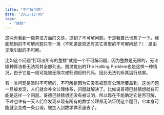```yaml
---
title: "不可解问题"
date: "2011-12-09"
tags: 
  - "随想"
---
```


这两天看到一篇算法方面的文章，提到了不可解问题。于是我自己也想了一下。我能想到的不可解问题只有一类（不知道是否还有其它类型的不可解问题？）：是由无限引起的不可解。

比如这个问题“打印出所有的整数”就是一个不可解问题，因为整数是无限的，无论哪种算法都无法将其全部列出。图灵提出的The Halting Problem也是这样一种情况，由于它是一段可能被无限次递归调用的代码，因此无法判断其运行结果。

有一类问题是暂时不可解的，不可解是因为它没有被现有公理所覆盖到。这类问题一旦被发现，人们就会补全公理体系，问题就解决了。比如说哥德巴赫猜想就有可能是这样一个问题。哥德巴赫猜想还没有被证明，所以现在不能确定它是否可解，不过也许有一天人们会发现从现有所有的数学公理都无法证明这个题目，它本身可能就会变成一条公理，被加入到数学体系里去了。

